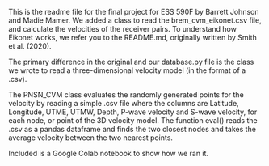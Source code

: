 This is the readme file for the final project for ESS 590F by Barrett Johnson and Madie Mamer.
We added a class to read the brem_cvm_eikonet.csv file, and calculate the velocities of the receiver pairs. 
To understand how Eikonet works, 
we refer you to the README.md, originally written by Smith et al. (2020). 

The primary difference in the original and our database.py file is the class we wrote to read a three-dimensional velocity model
(in the format of a .csv). 

The PNSN_CVM class evaluates the randomly generated points for the velocity by reading a simple .csv file where the columns are Latitude, Longitude, UTME, UTMW, Depth, P-wave velocity and S-wave velocity, for each node, or point of the 3D velocity model. 
The function eval() reads the .csv as a pandas dataframe and finds the two closest nodes and takes the average velocity between the two nearest points. 

Included is a Google Colab notebook to show how we ran it.
